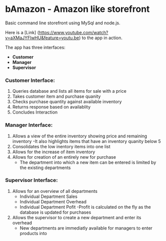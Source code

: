# bAmazon - Amazon like storefront

Basic command line storefront using MySql and node.js.

Here is a [Link] (https://www.youtube.com/watch?v=aXMaJYFlwHU&feature=youtu.be) to the app in action.

The app has three interfaces: 

- **Customer**
- **Manager**
- **Supervisor**

### Customer Interface: 
1. Queries database and lists all items for sale with a price
2. Takes customer item and purchase quanity
3. Checks purchase quantity against available inventory
4. Returns response based on availablity
5. Concludes Interaction

### Manager Interface: 
1. Allows a view of the entire inventory showing price and remaining inventory
  -It also highlights items that have an inventory quanity below 5
2. Consolidates the low inentory items into one list
3. Allows for the increase of item inventory
4. Allows for creation of an entirely new for purchase
    - The department into which a new item can be entered is limited by the existing departments
  
### Supervisor Interface: 
1. Allows for an overview of all departments
    - Individual Department Sales
    - Individual Department Overhead
    - Individual Department Pofit
    -Profit is calculated on the fly as the database is updated for purchases
2. Allows the supervisor to create a new department and enter its overhead
    - New departments are immediatly available for managers to enter products into
  
  
